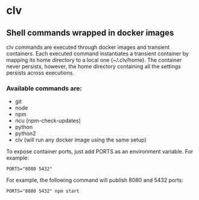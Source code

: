# clv
## Shell commands wrapped in docker images

clv commands are executed through docker images and transient containers. Each executed command instantiates a transient container by mapping its home directory to a local one (~/.clv/home). The container never persists, however, the home directory containing all the settings persists across executions.

### Available commands are:

- git
- node
- npm
- ncu (npm-check-updates)
- python
- python2
- clv (will run any docker image using the same setup)

To expose container ports, just add PORTS as an environment variable. For example:

`PORTS="8080 5432"`

For example, the following command will publish 8080 and 5432 ports:

`PORTS="8080 5432" npm start`